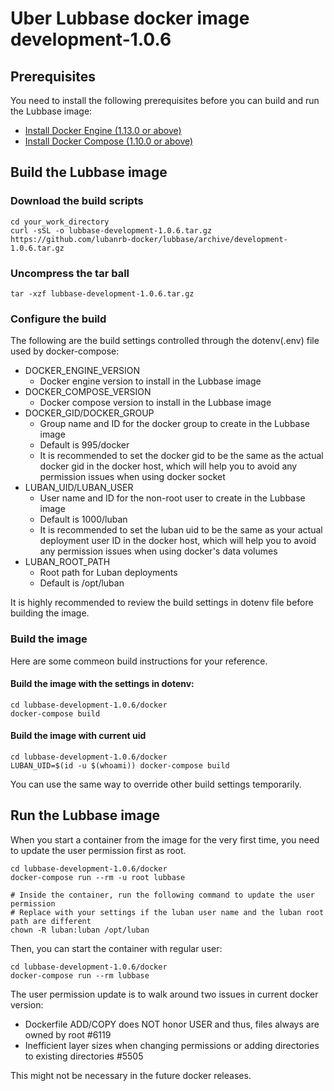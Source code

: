 # Uber Lubbase docker image development-1.0.6

## Prerequisites

You need to install the following prerequisites before you can build and run the Lubbase image:
  * [Install Docker Engine (1.13.0 or above)](https://docs.docker.com/engine/installation/)
  * [Install Docker Compose (1.10.0 or above)](https://docs.docker.com/compose/install/)

## Build the Lubbase image

### Download the build scripts

```
cd your_work_directory
curl -sSL -o lubbase-development-1.0.6.tar.gz  https://github.com/lubanrb-docker/lubbase/archive/development-1.0.6.tar.gz
```

### Uncompress the tar ball

```
tar -xzf lubbase-development-1.0.6.tar.gz
```

### Configure the build

The following are the build settings controlled through the dotenv(.env) file used by docker-compose:
  * DOCKER_ENGINE_VERSION
    * Docker engine version to install in the Lubbase image
  * DOCKER_COMPOSE_VERSION
    * Docker compose version to install in the Lubbase image
  * DOCKER_GID/DOCKER_GROUP
    * Group name and ID for the docker group to create in the Lubbase image
    * Default is 995/docker
    * It is recommended to set the docker gid to be the same as the actual docker gid in the docker host, which will help you to avoid any permission issues when using docker socket
  * LUBAN_UID/LUBAN_USER
    * User name and ID for the non-root user to create in the Lubbase image
    * Default is 1000/luban
    * It is recommended to set the luban uid to be the same as your actual deployment user ID in the docker host, which will help you to avoid any permission issues when using docker's data volumes
  * LUBAN_ROOT_PATH
    * Root path for Luban deployments
    * Default is /opt/luban

It is highly recommended to review the build settings in dotenv file before building the image.

### Build the image

Here are some commeon build instructions for your reference.

#### Build the image with the settings in dotenv:

```
cd lubbase-development-1.0.6/docker
docker-compose build
```

#### Build the image with current uid

```
cd lubbase-development-1.0.6/docker
LUBAN_UID=$(id -u $(whoami)) docker-compose build
```

You can use the same way to override other build settings temporarily.

## Run the Lubbase image

When you start a container from the image for the very first time, you need to update the user permission first as root. 

```
cd lubbase-development-1.0.6/docker
docker-compose run --rm -u root lubbase

# Inside the container, run the following command to update the user permission
# Replace with your settings if the luban user name and the luban root path are different
chown -R luban:luban /opt/luban
```

Then, you can start the container with regular user:

```
cd lubbase-development-1.0.6/docker
docker-compose run --rm lubbase
```

The user permission update is to walk around two issues in current docker version:

  * Dockerfile ADD/COPY does NOT honor USER and thus, files always are owned by root #6119
  * Inefficient layer sizes when changing permissions or adding directories to existing directories #5505

This might not be necessary in the future docker releases. 

